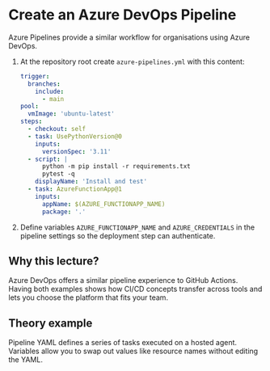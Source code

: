 # Create an Azure DevOps Pipeline
Azure Pipelines provide a similar workflow for organisations using Azure DevOps.


1. At the repository root create `azure-pipelines.yml` with this content:
   ```yaml
   trigger:
     branches:
       include:
         - main
   pool:
     vmImage: 'ubuntu-latest'
   steps:
     - checkout: self
     - task: UsePythonVersion@0
       inputs:
         versionSpec: '3.11'
     - script: |
         python -m pip install -r requirements.txt
         pytest -q
       displayName: 'Install and test'
     - task: AzureFunctionApp@1
       inputs:
         appName: $(AZURE_FUNCTIONAPP_NAME)
         package: '.'
   ```
2. Define variables `AZURE_FUNCTIONAPP_NAME` and `AZURE_CREDENTIALS` in the
   pipeline settings so the deployment step can authenticate.

## Why this lecture?

Azure DevOps offers a similar pipeline experience to GitHub Actions. Having
both examples shows how CI/CD concepts transfer across tools and lets you
choose the platform that fits your team.
## Theory example
Pipeline YAML defines a series of tasks executed on a hosted agent. Variables allow you to swap out values like resource names without editing the YAML.
